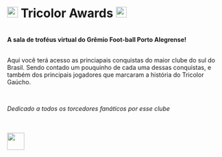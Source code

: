 <h1><img src="https://static.vecteezy.com/system/resources/previews/009/315/016/original/winner-trophy-in-flat-style-free-png.png" width="25" heigth="25"> Tricolor Awards <img src="https://static.vecteezy.com/system/resources/previews/009/315/016/original/winner-trophy-in-flat-style-free-png.png" width="25" heigth="25"></h1>
<br>
<b> A sala de troféus virtual do Grêmio Foot-ball Porto Alegrense! </b>
<br>
<br>
<p>Aqui você terá acesso as princiapais conquistas do maior clube do sul do Brasil. Sendo contado um pouquinho de cada uma dessas conquistas, e também dos principais jogadores que marcaram a história do Tricolor Gaúcho.</p>
<br>
<p><i>Dedicado a todos os torcedores fanáticos por esse clube</i></p> 
<br>
<br>
<img src="https://logodownload.org/wp-content/uploads/2017/02/gremio-logo-escudo-2.png" width="40" heigth="40">
